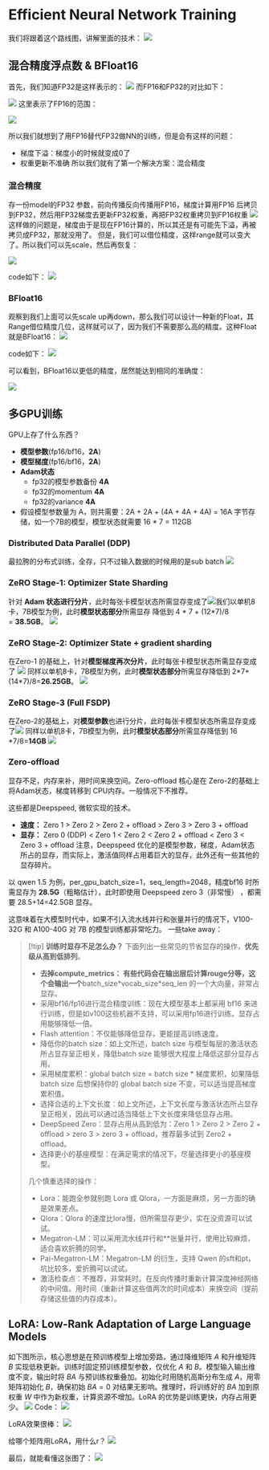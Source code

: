 # Efficient Neural Network Training
我们将跟着这个路线图，讲解里面的技术：
![](assets/Pasted%20image%2020241202080121.webp)

## 混合精度浮点数 & BFloat16
首先，我们知道FP32是这样表示的：
![](assets/Pasted%20image%2020241202080211.webp)
而FP16和FP32的对比如下：

![](assets/Pasted%20image%2020241202080227.webp)
这里表示了FP16的范围：

![](assets/Pasted%20image%2020241202080258.webp)

所以我们就想到了用FP16替代FP32做NN的训练，但是会有这样的问题：
- 梯度下溢：梯度小的时候就变成0了
- 权重更新不准确
所以我们就有了第一个解决方案：混合精度
### 混合精度
存一份model的FP32 参数，前向传播反向传播用FP16，梯度计算用FP16 后拷贝到FP32，然后用FP32梯度去更新FP32权重，再把FP32权重拷贝到FP16权重
![](assets/Pasted%20image%2020241202080435.webp)
这样做的问题是，梯度由于是现在FP16计算的，所以其还是有可能先下溢，再被拷贝成FP32，那就没用了。
但是，我们可以借位精度，这样range就可以变大了。所以我们可以先scale，然后再恢复：

![](assets/Pasted%20image%2020241202080743.webp)

code如下：
![](assets/Pasted%20image%2020241202080935.webp)
### BFloat16
观察到我们上面可以先scale up再down，那么我们可以设计一种新的Float，其Range借位精度几位，这样就可以了，因为我们不需要那么高的精度。这种Float就是BFloat16：
![](assets/Pasted%20image%2020241202080916.webp)

code如下：
![](assets/Pasted%20image%2020241202080946.webp)

可以看到，BFloat16以更低的精度，居然能达到相同的准确度：

![](assets/Pasted%20image%2020241202081045.webp)

## 多GPU训练
GPU上存了什么东西？
- **模型参数**(fp16/bf16，**2A**)
- **模型梯度**(fp16/bf16，**2A**)
- **Adam状态**
	- fp32的模型参数备份 **4A**
	- fp32的momentum **4A**
	- fp32的variance **4A**
- 假设模型参数量为 A，则共需要：2A + 2A + (4A + 4A + 4A) = 16A 字节存储，如一个7B的模型，模型状态就需要 16 * 7 = 112GB

### Distributed Data Parallel (DDP)
最拉胯的分布式训练，全存，只不过输入数据的时候用的是sub batch
![](assets/Pasted%20image%2020241202081533.webp)
### ZeRO Stage-1: Optimizer State Sharding
针对 **Adam 状态进行分片**，此时每张卡模型状态所需显存变成了![](assets/ca88ba97671e8246a00d4b464e091235_MD5.webp)我们以单机8卡，7B模型为例，此时**模型状态部分**所需显存 降低到 4 * 7 + (12\*7)/8 = **38.5GB**。
![](assets/Pasted%20image%2020241202081636.webp)

### ZeRO Stage-2: Optimizer State + gradient sharding
在Zero-1 的基础上，针对**模型梯度再次分片**，此时每张卡模型状态所需显存变成了 ![](assets/c83615e6801368cf7e20a8628fb16393_MD5.webp) 同样以单机8卡，7B模型为例，此时**模型状态部分**所需显存降低到 2*7+(14\*7)/8=**26.25GB**。
![](assets/Pasted%20image%2020241202081736.webp)

### ZeRO Stage-3 (Full FSDP)
在Zero-2的基础上，对**模型参数**也进行分片，此时每张卡模型状态所需显存变成了![](assets/7f54fe2c33adc63b5506a929d0206d38_MD5.webp)
同样以单机8卡，7B模型为例，此时**模型状态部分**所需显存降低到 16 \*7/8=**14GB**
![](assets/Pasted%20image%2020241202081901.webp)
###  Zero-offload
显存不足，内存来补，用时间来换空间。Zero-offload 核心是在 Zero-2的基础上将Adam状态，梯度转移到 CPU内存。一般情况下不推荐。

这些都是Deepspeed, 微软实现的技术。
- **速度：** Zero 1 > Zero 2 > Zero 2 + offload > Zero 3 > Zero 3 + offload
- **显存：** Zero 0 (DDP) < Zero 1 < Zero 2 < Zero 2 + offload < Zero 3 < Zero 3 + offload
注意，Deepspeed 优化的是模型参数，梯度，Adam状态所占的显存，而实际上，激活值同样占用着巨大的显存，此外还有一些其他的显存碎片。

以 qwen 1.5 为例，per_gpu_batch_size=1，seq_length=2048，精度bf16 时所需显存为 **28.5G**（粗略估计），此时即使用 Deepspeed zero 3（非常慢） ，都需要 28.5+14=42.5GB 显存。

这意味着在大模型时代中，如果不引入流水线并行和张量并行的情况下，V100-32G 和 A100-40G 对 7B 的模型训练都非常吃力。
一些take away：

> [!tip] **训练时显存不足怎么办？**
> 下面列出一些常见的节省显存的操作，**优先级从高到低排列**。
> - **去掉compute_metrics： 有些代码会在输出层后计算rouge分等，这个会输出一个**batch_size\*vocab_size\*seq_len 的一个大向量，非常占显存。
> - 采用bf16/fp16进行混合精度训练：现在大模型基本上都采用 bf16 来进行训练，但是如v100这些机器不支持，可以采用fp16进行训练。显存占用能够降低一倍。
> - Flash attention：不仅能够降低显存，更能提高训练速度。
> - 降低你的batch size：如上文所述，batch size 与模型每层的激活状态所占显存呈正相关，降低batch size 能够很大程度上降低这部分显存占用。
> - 采用梯度累积：global batch size = batch size \* 梯度累积，如果降低 batch size 后想保持你的 global batch size 不变，可以适当提高梯度累积值。
> - 选择合适的上下文长度：如上文所述，上下文长度与激活状态所占显存呈正相关，因此可以通过适当降低上下文长度来降低显存占用。
> - DeepSpeed Zero：显存占用从高到低为：Zero 1 > Zero 2 > Zero 2 + offload > zero 3 > zero 3 + offload，推荐最多试到 Zero2 + offload。
> - 选择更小的基座模型：在满足需求的情况下，尽量选择更小的基座模型。
>
> 几个慎重选择的操作：
>
> - Lora：能跑全参就别跑 Lora 或 Qlora，一方面是麻烦，另一方面的确是效果差点。
> - Qlora：Qlora 的速度比lora慢，但所需显存更少，实在没资源可以试试。
> - Megatron-LM：可以采用流水线并行和**张量并行，使用比较麻烦，适合喜欢折腾的同学。
> -  Pai-Megatron-LM：Megatron-LM 的衍生，支持 Qwen 的sft和pt，坑比较多，爱折腾可以试试。
> - 激活检查点：不推荐，非常耗时。在反向传播时重新计算深度神经网络的中间值。用时间（重新计算这些值两次的时间成本）来换空间（提前存储这些值的内存成本）。

## LoRA: Low-Rank Adaptation of Large Language Models
如下图所示，核心思想是在预训练模型上增加旁路，通过降维矩阵 $A$ 和升维矩阵 $B$ 实现低秩更新。训练时固定预训练模型参数，仅优化 $A$ 和 $B$。模型输入输出维度不变，输出时将 $BA$ 与预训练权重叠加。初始化时用随机高斯分布生成 $A$，用零矩阵初始化 $B$，确保初始 $BA=0$ 对结果无影响。推理时，将训练好的 $BA$ 加到原权重 $W$ 中作为新权重，计算资源不增加。LoRA 的优势是训练更快，内存占用更少。
![](assets/Pasted%20image%2020241202083127.webp)
Code：
![](assets/Pasted%20image%2020241202083152.webp)

LoRA效果很棒：
![](assets/Pasted%20image%2020241202083224.webp)

给哪个矩阵用LoRA，用什么r？
![](assets/Pasted%20image%2020241202083255.webp)

最后，就能看懂这张图了：
![](assets/Pasted%20image%2020241202080121.webp)